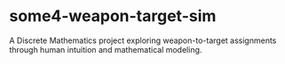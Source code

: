 # some4-weapon-target-sim
A Discrete Mathematics project exploring weapon-to-target assignments through human intuition and mathematical modeling.
